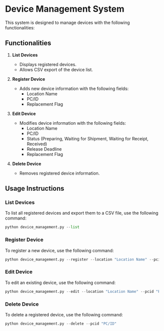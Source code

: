 # Device Management System

This system is designed to manage devices with the following functionalities:

## Functionalities

1. **List Devices**
   - Displays registered devices.
   - Allows CSV export of the device list.

2. **Register Device**
   - Adds new device information with the following fields:
     - Location Name
     - PC/ID
     - Replacement Flag

3. **Edit Device**
   - Modifies device information with the following fields:
     - Location Name
     - PC/ID
     - Status (Preparing, Waiting for Shipment, Waiting for Receipt, Received)
     - Release Deadline
     - Replacement Flag

4. **Delete Device**
   - Removes registered device information.

## Usage Instructions

### List Devices

To list all registered devices and export them to a CSV file, use the following command:

```python
python device_management.py --list
```

### Register Device

To register a new device, use the following command:

```python
python device_management.py --register --location "Location Name" --pcid "PC/ID" --replacement "Replacement Flag"
```

### Edit Device

To edit an existing device, use the following command:

```python
python device_management.py --edit --location "Location Name" --pcid "PC/ID" --status "Status" --deadline "Release Deadline" --replacement "Replacement Flag"
```

### Delete Device

To delete a registered device, use the following command:

```python
python device_management.py --delete --pcid "PC/ID"
```
